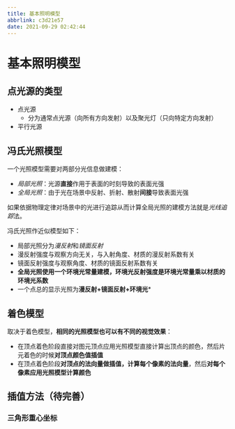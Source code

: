 ```yaml
---
title: 基本照明模型
abbrlink: c3d21e57
date: 2021-09-29 02:42:44
---
```

# 基本照明模型
## 点光源的类型
- 点光源
  - 分为通常点光源（向所有方向发射）以及聚光灯（只向特定方向发射）
- 平行光源

## 冯氏光照模型

一个光照模型需要对两部分光信息做建模：
- *局部光照*：光源**直接**作用于表面的时刻导致的表面光强
- *全局光照*：由于光在场景中反射、折射、散射**间接**导致表面光强

如果依据物理定律对场景中的光进行追踪从而计算全局光照的建模方法就是*光线追踪*法。

冯氏光照作近似模型如下：
- 局部光照分为*漫反射*和*镜面反射*
- 漫反射强度与观察方向无关，与入射角度、材质的漫反射系数有关
- 镜面反射强度与观察角度、材质的镜面反射系数有关
- **全局光照使用一个环境光常量建模，环境光反射强度是环境光常量乘以材质的环境光系数**
- 一个点总的显示光照为**漫反射+镜面反射+环境光***

## 着色模型
取决于着色模型，**相同的光照模型也可以有不同的视觉效果**：
- 在顶点着色阶段直接对图元顶点应用光照模型直接计算出顶点的颜色，然后片元着色的时候**对顶点颜色值插值**
- 在顶点着色阶段**对顶点的法向量做插值，计算每个像素的法向量**，然后**对每个像素应用光照模型计算颜色**

## 插值方法（待完善）
### 三角形重心坐标